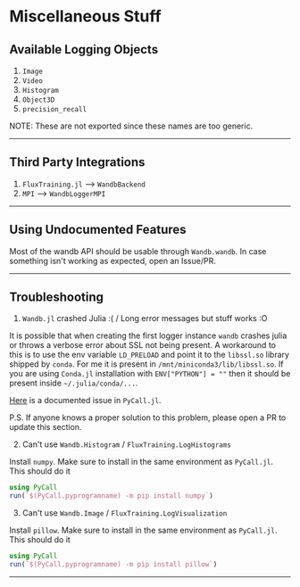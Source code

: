 # Miscellaneous Stuff

## Available Logging Objects

1. `Image`
2. `Video`
3. `Histogram`
4. `Object3D`
5. `precision_recall`

NOTE: These are not exported since these names are too generic.

---

## Third Party Integrations

1. `FluxTraining.jl` --> `WandbBackend`
2. `MPI` --> `WandbLoggerMPI`

---

## Using Undocumented Features

Most of the wandb API should be usable through `Wandb.wandb`. In case something isn't working as expected, open an Issue/PR.

---

## Troubleshooting

1. `Wandb.jl` crashed Julia :( / Long error messages but stuff works :O

It is possible that when creating the first logger instance `wandb` crashes julia or throws a verbose error
about SSL not being present. A workaround to this is to use the env variable `LD_PRELOAD` and point it to
the `libssl.so` library shipped by `conda`. For me it is present in `/mnt/miniconda3/lib/libssl.so`. If you
are using `Conda.jl` installation with `ENV["PYTHON"] = ""` then it should be present inside
`~/.julia/conda/...`.

[Here](https://github.com/JuliaPy/Conda.jl/issues/58) is a documented issue in `PyCall.jl`.

P.S. If anyone knows a proper solution to this problem, please open a PR to update this section.

2. Can't use `Wandb.Histogram` / `FluxTraining.LogHistograms`

Install `numpy`. Make sure to install in the same environment as `PyCall.jl`. This should do it

```julia
using PyCall
run(`$(PyCall.pyprogramname) -m pip install numpy`)
```

3. Can't use `Wandb.Image` / `FluxTraining.LogVisualization`

Install `pillow`. Make sure to install in the same environment as `PyCall.jl`. This should do it

```julia
using PyCall
run(`$(PyCall.pyprogramname) -m pip install pillow`)
```

---